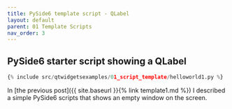 ```yaml
---
title: PySide6 template script - QLabel
layout: default
parent: 01 Template Scripts
nav_order: 3
---
```


## PySide6 starter script showing a QLabel


```python
{% include src/qtwidgetsexamples/01_script_template/helloworld1.py %}
```

In [the previous post]({{ site.baseurl }}{% link template1.md %}) I described a simple PySide6 scripts that shows an empty  window on the screen.